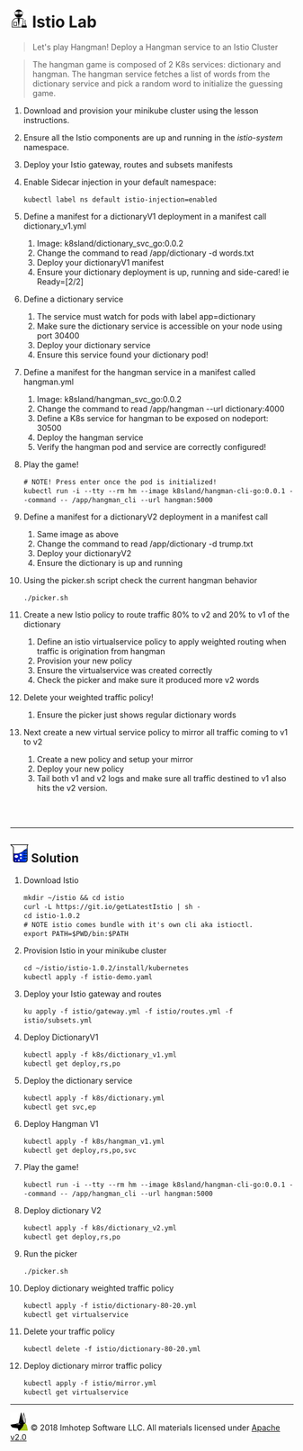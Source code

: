 # <img src="../assets/lab.png" width="32" height="auto"/> Istio Lab

> Let's play Hangman! Deploy a Hangman service to an Istio Cluster

> The hangman game is composed of 2 K8s services: dictionary and hangman. The hangman
> service fetches a list of words from the dictionary service and pick a random word to
> initialize the guessing game.

1. Download and provision your minikube cluster using the lesson instructions.
1. Ensure all the Istio components are up and running in the *istio-system* namespace.
1. Deploy your Istio gateway, routes and subsets manifests
1. Enable Sidecar injection in your default namespace:

    ```shell
    kubectl label ns default istio-injection=enabled
    ```

1. Define a manifest for a dictionaryV1 deployment in a manifest call dictionary_v1.yml
   1. Image: k8sland/dictionary_svc_go:0.0.2
   1. Change the command to read /app/dictionary -d words.txt
   1. Deploy your dictionaryV1 manifest
   1. Ensure your dictionary deployment is up, running and side-cared! ie Ready=[2/2]
2. Define a dictionary service
   1. The service must watch for pods with label app=dictionary
   2. Make sure the dictionary service is accessible on your node using port 30400
   3. Deploy your dictionary service
   4. Ensure this service found your dictionary pod!
3. Define a manifest for the hangman service in a manifest called hangman.yml
   1. Image: k8sland/hangman_svc_go:0.0.2
   2. Change the command to read /app/hangman --url dictionary:4000
   3. Define a K8s service for hangman to be exposed on nodeport: 30500
   4. Deploy the hangman service
   5. Verify the hangman pod and service are correctly configured!
4. Play the game!

    ```shell
    # NOTE! Press enter once the pod is initialized!
    kubectl run -i --tty --rm hm --image k8sland/hangman-cli-go:0.0.1 --command -- /app/hangman_cli --url hangman:5000
    ```

5. Define a manifest for a dictionaryV2 deployment in a manifest call
   1. Same image as above
   2. Change the command to read /app/dictionary -d trump.txt
   3. Deploy your dictionaryV2
   4. Ensure the dictionary is up and running
6. Using the picker.sh script check the current hangman behavior

    ```shell
    ./picker.sh
    ```

7. Create a new Istio policy to route traffic 80% to v2 and 20% to v1 of the dictionary
   1. Define an istio virtualservice policy to apply weighted routing when traffic is origination from hangman
   2. Provision your new policy
   3. Ensure the virtualservice was created correctly
   4. Check the picker and make sure it produced more v2 words
8. Delete your weighted traffic policy!
   1. Ensure the picker just shows regular dictionary words
9. Next create a new virtual service policy to mirror all traffic coming to v1 to v2
   1. Create a new policy and setup your mirror
   2. Deploy your new policy
   3. Tail both v1 and v2 logs and make sure all traffic destined to v1 also hits the v2 version.


<br/>
<br/>

---
## <img src="../assets/sol.png" width="32" height="auto"/> Solution

1. Download Istio

    ```shell
    mkdir ~/istio && cd istio
    curl -L https://git.io/getLatestIstio | sh -
    cd istio-1.0.2
    # NOTE istio comes bundle with it's own cli aka istioctl.
    export PATH=$PWD/bin:$PATH
    ```

2. Provision Istio in your minikube cluster

    ```shell
    cd ~/istio/istio-1.0.2/install/kubernetes
    kubectl apply -f istio-demo.yaml
    ```

1. Deploy your Istio gateway and routes

    ```shell
    ku apply -f istio/gateway.yml -f istio/routes.yml -f istio/subsets.yml
    ```

1. Deploy DictionaryV1

    ```shell
    kubectl apply -f k8s/dictionary_v1.yml
    kubectl get deploy,rs,po
    ```

1. Deploy the dictionary service

    ```shell
    kubectl apply -f k8s/dictionary.yml
    kubectl get svc,ep
    ```

3. Deploy Hangman V1

    ```shell
    kubectl apply -f k8s/hangman_v1.yml
    kubectl get deploy,rs,po,svc
    ```

4. Play the game!

    ```shell
    kubectl run -i --tty --rm hm --image k8sland/hangman-cli-go:0.0.1 --command -- /app/hangman_cli --url hangman:5000
    ```

5. Deploy dictionary V2

    ```shell
    kubectl apply -f k8s/dictionary_v2.yml
    kubectl get deploy,rs,po
    ```

6. Run the picker

    ```shell
    ./picker.sh
    ```

1. Deploy dictionary weighted traffic policy

    ```shell
    kubectl apply -f istio/dictionary-80-20.yml
    kubectl get virtualservice
    ```

1. Delete your traffic policy

    ```shell
    kubectl delete -f istio/dictionary-80-20.yml
    ```

2. Deploy dictionary mirror traffic policy

    ```shell
    kubectl apply -f istio/mirror.yml
    kubectl get virtualservice
    ```

---
<img src="../assets/imhotep_logo.png" width="32" height="auto"/> © 2018 Imhotep Software LLC.
All materials licensed under [Apache v2.0](http://www.apache.org/licenses/LICENSE-2.0)
